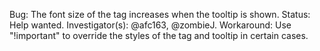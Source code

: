Bug: The font size of the tag increases when the tooltip is shown.
Status: Help wanted.
Investigator(s): @afc163, @zombieJ.
Workaround: Use "!important" to override the styles of the tag and tooltip in certain cases.
